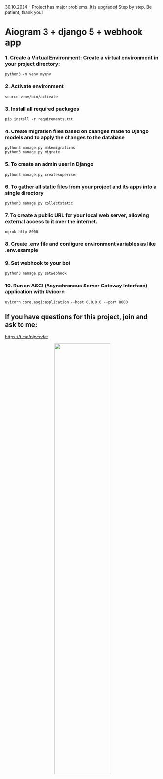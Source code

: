 30.10.2024 - Project has major problems. It is upgraded Step by step. Be patient, thank you!

# Aiogram 3 + django 5 + webhook app

### 1. Create a Virtual Environment: Create a virtual environment in your project directory:
   ```python3 -m venv myenv```
### 2. Activate environment
   ```source venv/bin/activate```
### 3. Install all required packages
   ```pip install -r requirements.txt```
### 4. Create migration files based on changes made to Django models and to apply the changes to the database
   ```
   python3 manage.py makemigrations
   python3 manage.py migrate
   ```
### 5. To create an admin user in Django
   ```python3 manage.py createsuperuser```
### 6. To gather all static files from your project and its apps into a single directory
   ```python3 manage.py collectstatic```
### 7. To create a public URL for your local web server, allowing external access to it over the internet.
   ```ngrok http 8000```
### 8. Create .env file and configure environment variables as like .env.example
### 9. Set webhook to your bot
   ```python3 manage.py setwebhook```
### 10. Run an ASGI (Asynchronous Server Gateway Interface) application with Uvicorn
   ```uvicorn core.asgi:application --host 0.0.0.0 --port 8000```


## If you have questions for this project, join and ask to me: 
https://t.me/pipcoder

<p align="center">
<img style="width: 60%;" src="https://i.postimg.cc/nzykWKNd/result.gif">
</p>